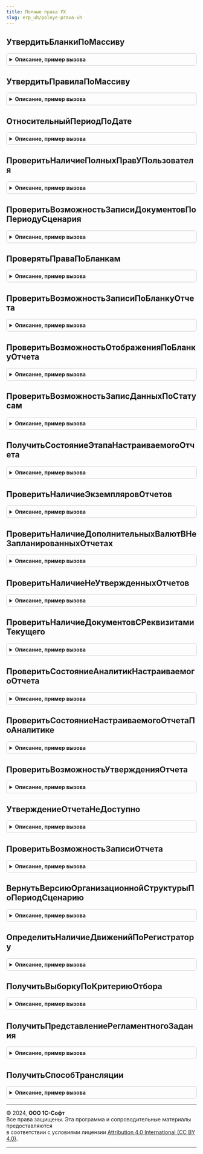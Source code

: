 ```yaml
---
title: Полные права УХ
slug: erp_uh/polnye-prava-uh
---
```



## УтвердитьБланкиПоМассиву
<details style="margin: 1em 0; padding: 0.5em; border: 1px solid #ccc; border-radius: 6px;">

<summary style="font-weight: bold; cursor: pointer;">Описание, пример вызова</summary>

```bsl

Процедура УтвердитьБланкиПоМассиву(МассивБланков) Экспорт
```

Пример вызова
```bsl
ПолныеПраваУХ.УтвердитьБланкиПоМассиву(МассивБланков) 
```
</details>

## УтвердитьПравилаПоМассиву
<details style="margin: 1em 0; padding: 0.5em; border: 1px solid #ccc; border-radius: 6px;">

<summary style="font-weight: bold; cursor: pointer;">Описание, пример вызова</summary>

```bsl

Процедура УтвердитьПравилаПоМассиву(МассивПравил) Экспорт
```

Пример вызова
```bsl
ПолныеПраваУХ.УтвердитьПравилаПоМассиву(МассивПравил) 
```
</details>

## ОтносительныйПериодПоДате
<details style="margin: 1em 0; padding: 0.5em; border: 1px solid #ccc; border-radius: 6px;">

<summary style="font-weight: bold; cursor: pointer;">Описание, пример вызова</summary>

```bsl

Функция ОтносительныйПериодПоДате(ДатаНачала, Периодичность, Смещение, ТихийРежим = Ложь, Реструктурировать = Истина) Экспорт
```

Пример вызова
```bsl
Результат = ПолныеПраваУХ.ОтносительныйПериодПоДате(ДатаНачала, Периодичность, Смещение, ТихийРежим, Реструктурировать);
```
</details>

## ПроверитьНаличиеПолныхПравУПользователя
<details style="margin: 1em 0; padding: 0.5em; border: 1px solid #ccc; border-radius: 6px;">

<summary style="font-weight: bold; cursor: pointer;">Описание, пример вызова</summary>

```bsl

////////////////////////////////////////////////////////////////////////////////

// ПРОЦЕДУРЫ И ФУНКЦИИ МЕХАНИЗМОВ RLS


Функция ПроверитьНаличиеПолныхПравУПользователя(Пользователь) Экспорт
```

Пример вызова
```bsl
Результат = ПолныеПраваУХ.ПроверитьНаличиеПолныхПравУПользователя(Пользователь) 
```
</details>

## ПроверитьВозможностьЗаписиДокументовПоПериодуСценария
<details style="margin: 1em 0; padding: 0.5em; border: 1px solid #ccc; border-radius: 6px;">

<summary style="font-weight: bold; cursor: pointer;">Описание, пример вызова</summary>

```bsl

// Функции перенесены из модуля УправлениеРабочимПроцессом.

// Функция определяет возможность записи документов по периоду сценария
//
// Сценарий       - сценарий процесса
// ПериодСценария - период процесса
// Отказ          - Отказ
// ШапкаОшибки    - параметр, в который возвращается документ "Управление периодом сценария"
//
// Возвращает Истина - если документ УправлениеПериодомСценария не помечен на удаление и в нем не установлен флаг "Период закрыт"
//            Ложь   - иначе
//
Функция ПроверитьВозможностьЗаписиДокументовПоПериодуСценария(Сценарий, ПериодСценария,Организация, Отказ = Неопределено, ШапкаОшибки = "", Сообщать = Истина,ПериодОкончания = Неопределено) Экспорт
```

Пример вызова
```bsl
Результат = ПолныеПраваУХ.ПроверитьВозможностьЗаписиДокументовПоПериодуСценария(Сценарий, ПериодСценария, Организация, Отказ, ШапкаОшибки, Сообщать, ПериодОкончания);
```
</details>

## ПроверятьПраваПоБланкам
<details style="margin: 1em 0; padding: 0.5em; border: 1px solid #ccc; border-radius: 6px;">

<summary style="font-weight: bold; cursor: pointer;">Описание, пример вызова</summary>

```bsl

Функция ПроверятьПраваПоБланкам(Пользователь) Экспорт
```

Пример вызова
```bsl
Результат = ПолныеПраваУХ.ПроверятьПраваПоБланкам(Пользователь) 
```
</details>

## ПроверитьВозможностьЗаписиПоБланкуОтчета
<details style="margin: 1em 0; padding: 0.5em; border: 1px solid #ccc; border-radius: 6px;">

<summary style="font-weight: bold; cursor: pointer;">Описание, пример вызова</summary>

```bsl

Функция ПроверитьВозможностьЗаписиПоБланкуОтчета(БланкОтчета,Организация,Пользователь, Отказ=Неопределено, ШапкаОшибки="",ТихийРежим = Ложь) Экспорт
```

Пример вызова
```bsl
Результат = ПолныеПраваУХ.ПроверитьВозможностьЗаписиПоБланкуОтчета(БланкОтчета, Организация, Пользователь, Отказ, ШапкаОшибки, ТихийРежим);
```
</details>

## ПроверитьВозможностьОтображенияПоБланкуОтчета
<details style="margin: 1em 0; padding: 0.5em; border: 1px solid #ccc; border-radius: 6px;">

<summary style="font-weight: bold; cursor: pointer;">Описание, пример вызова</summary>

```bsl

Функция ПроверитьВозможностьОтображенияПоБланкуОтчета(БланкОтчета,Организация,Пользователь) Экспорт
```

Пример вызова
```bsl
Результат = ПолныеПраваУХ.ПроверитьВозможностьОтображенияПоБланкуОтчета(БланкОтчета, Организация, Пользователь) 
```
</details>

## ПроверитьВозможностьЗаписДанныхПоСтатусам
<details style="margin: 1em 0; padding: 0.5em; border: 1px solid #ccc; border-radius: 6px;">

<summary style="font-weight: bold; cursor: pointer;">Описание, пример вызова</summary>

```bsl


Функция ПроверитьВозможностьЗаписДанныхПоСтатусам(Организация,ПериодОтчета,Сценарий,ВидОтчета=Неопределено,Показатель=Неопределено,ОбластьДанных=Неопределено,Проект=Неопределено,Аналитика1=Неопределено,Аналитика2=Неопределено,Аналитика3=Неопределено,Аналитика4=Неопределено,Аналитика5=Неопределено,Аналитика6=Неопределено) Экспорт
```

Пример вызова
```bsl
Результат = ПолныеПраваУХ.ПроверитьВозможностьЗаписДанныхПоСтатусам(Организация, ПериодОтчета, Сценарий, ВидОтчета, Показатель, ОбластьДанных, Проект, Аналитика1, Аналитика2, Аналитика3, Аналитика4, Аналитика5, Аналитика6);
```
</details>

## ПолучитьСостояниеЭтапаНастраиваемогоОтчета
<details style="margin: 1em 0; padding: 0.5em; border: 1px solid #ccc; border-radius: 6px;">

<summary style="font-weight: bold; cursor: pointer;">Описание, пример вызова</summary>

```bsl



// Функция возвращает состояние этапа процесса для переданного настраиваемого отчета

// если для отчета не определен этап, возвращается неопределено

//

// НастраиваемыйОтчет - настраиваемый отчет, состояние этапа которого необходимо вернуть

// ЭтапПроцесса       - параметр, в который возвращается сам этап

//

// Возвращаемое значение: ПеречислениеСсылка.СостоянияЭтаповПроцессов или Неопределено

//

Функция ПолучитьСостояниеЭтапаНастраиваемогоОтчета(НастраиваемыйОтчет, ЭтапПроцесса = Неопределено) Экспорт
```

Пример вызова
```bsl
Результат = ПолныеПраваУХ.ПолучитьСостояниеЭтапаНастраиваемогоОтчета(НастраиваемыйОтчет, ЭтапПроцесса);
```
</details>

## ПроверитьНаличиеЭкземпляровОтчетов
<details style="margin: 1em 0; padding: 0.5em; border: 1px solid #ccc; border-radius: 6px;">

<summary style="font-weight: bold; cursor: pointer;">Описание, пример вызова</summary>

```bsl

Функция ПроверитьНаличиеЭкземпляровОтчетов(Сценарий, Период) Экспорт
```

Пример вызова
```bsl
Результат = ПолныеПраваУХ.ПроверитьНаличиеЭкземпляровОтчетов(Сценарий, Период) 
```
</details>

## ПроверитьНаличиеДополнительныхВалютВНеЗапланированныхОтчетах
<details style="margin: 1em 0; padding: 0.5em; border: 1px solid #ccc; border-radius: 6px;">

<summary style="font-weight: bold; cursor: pointer;">Описание, пример вызова</summary>

```bsl

Функция ПроверитьНаличиеДополнительныхВалютВНеЗапланированныхОтчетах(Сценарий, Период) Экспорт
```

Пример вызова
```bsl
Результат = ПолныеПраваУХ.ПроверитьНаличиеДополнительныхВалютВНеЗапланированныхОтчетах(Сценарий, Период) 
```
</details>

## ПроверитьНаличиеНеУтвержденныхОтчетов
<details style="margin: 1em 0; padding: 0.5em; border: 1px solid #ccc; border-radius: 6px;">

<summary style="font-weight: bold; cursor: pointer;">Описание, пример вызова</summary>

```bsl


Функция ПроверитьНаличиеНеУтвержденныхОтчетов(ВидыОтчета, Сценарий, Период, Организация) Экспорт
```

Пример вызова
```bsl
Результат = ПолныеПраваУХ.ПроверитьНаличиеНеУтвержденныхОтчетов(ВидыОтчета, Сценарий, Период, Организация) 
```
</details>

## ПроверитьНаличиеДокументовСРеквизитамиТекущего
<details style="margin: 1em 0; padding: 0.5em; border: 1px solid #ccc; border-radius: 6px;">

<summary style="font-weight: bold; cursor: pointer;">Описание, пример вызова</summary>

```bsl

Функция ПроверитьНаличиеДокументовСРеквизитамиТекущего(Отчет) Экспорт
```

Пример вызова
```bsl
Результат = ПолныеПраваУХ.ПроверитьНаличиеДокументовСРеквизитамиТекущего(Отчет) 
```
</details>

## ПроверитьСостояниеАналитикНастраиваемогоОтчета
<details style="margin: 1em 0; padding: 0.5em; border: 1px solid #ccc; border-radius: 6px;">

<summary style="font-weight: bold; cursor: pointer;">Описание, пример вызова</summary>

```bsl

// Анализирует возможность записи сводного отчета, сравнивая состояние этого отчета

// с состояниями связанных "элементарных" отчетов.

//

Процедура ПроверитьСостояниеАналитикНастраиваемогоОтчета(НастраиваемыйОтчет, Отказ, ШапкаОшибки) Экспорт
```

Пример вызова
```bsl
ПолныеПраваУХ.ПроверитьСостояниеАналитикНастраиваемогоОтчета(НастраиваемыйОтчет, Отказ, ШапкаОшибки) 
```
</details>

## ПроверитьСостояниеНастраиваемогоОтчетаПоАналитике
<details style="margin: 1em 0; padding: 0.5em; border: 1px solid #ccc; border-radius: 6px;">

<summary style="font-weight: bold; cursor: pointer;">Описание, пример вызова</summary>

```bsl



// Проверяет возможность записи "элементарного" отчета, сравнивая состояние этого

// отчета с состоянием связанного сводного отчета.

//

Процедура ПроверитьСостояниеНастраиваемогоОтчетаПоАналитике(НастраиваемыйОтчет, Отказ, ШапкаОшибки) Экспорт
```

Пример вызова
```bsl
ПолныеПраваУХ.ПроверитьСостояниеНастраиваемогоОтчетаПоАналитике(НастраиваемыйОтчет, Отказ, ШапкаОшибки) 
```
</details>

## ПроверитьВозможностьУтвержденияОтчета
<details style="margin: 1em 0; padding: 0.5em; border: 1px solid #ccc; border-radius: 6px;">

<summary style="font-weight: bold; cursor: pointer;">Описание, пример вызова</summary>

```bsl

// Функция проверяет возможность утверждения документа текущим пользователем на основании настройки RLS.
Функция ПроверитьВозможностьУтвержденияОтчета(Пользователь, ВидОтчета, Организация) Экспорт
```

Пример вызова
```bsl
Результат = ПолныеПраваУХ.ПроверитьВозможностьУтвержденияОтчета(Пользователь, ВидОтчета, Организация) 
```
</details>

## УтверждениеОтчетаНеДоступно
<details style="margin: 1em 0; padding: 0.5em; border: 1px solid #ccc; border-radius: 6px;">

<summary style="font-weight: bold; cursor: pointer;">Описание, пример вызова</summary>

```bsl

Функция УтверждениеОтчетаНеДоступно(Знач ВидОтчета, Знач Организация, Знач Проверяющий, Знач ТекущийПользовательОтчета = Неопределено) Экспорт
```

Пример вызова
```bsl
Результат = ПолныеПраваУХ.УтверждениеОтчетаНеДоступно(ВидОтчета, Организация, Проверяющий, ТекущийПользовательОтчета);
```
</details>

## ПроверитьВозможностьЗаписиОтчета
<details style="margin: 1em 0; padding: 0.5em; border: 1px solid #ccc; border-radius: 6px;">

<summary style="font-weight: bold; cursor: pointer;">Описание, пример вызова</summary>

```bsl

// Функция проверяет возможность записи документа текущим пользователем на основании настройки RLS.
Функция ПроверитьВозможностьЗаписиОтчета(Пользователь, ВидОтчета, Организация) Экспорт
```

Пример вызова
```bsl
Результат = ПолныеПраваУХ.ПроверитьВозможностьЗаписиОтчета(Пользователь, ВидОтчета, Организация) 
```
</details>

## ВернутьВерсиюОрганизационнойСтруктурыПоПериодСценарию
<details style="margin: 1em 0; padding: 0.5em; border: 1px solid #ccc; border-radius: 6px;">

<summary style="font-weight: bold; cursor: pointer;">Описание, пример вызова</summary>

```bsl

////////////////////////////////////////////////////////////////////////////////
// ПРОЦЕДУРЫ РАБОТЫ С ВЕРСИЯМИ РЕГЛАМЕНТОВ ПОДГОТОВКИ ОТЧЕТНОСТИ.
//

// Функция возвращает Версию организационной структуры по заданным периоду отчета и сценарию.
Функция ВернутьВерсиюОрганизационнойСтруктурыПоПериодСценарию(ПериодОтчета, Сценарий) Экспорт
```

Пример вызова
```bsl
Результат = ПолныеПраваУХ.ВернутьВерсиюОрганизационнойСтруктурыПоПериодСценарию(ПериодОтчета, Сценарий) 
```
</details>

## ОпределитьНаличиеДвиженийПоРегистратору
<details style="margin: 1em 0; padding: 0.5em; border: 1px solid #ccc; border-radius: 6px;">

<summary style="font-weight: bold; cursor: pointer;">Описание, пример вызова</summary>

```bsl

// Функция определяет наличение движения по регистрам для документа
//
Функция ОпределитьНаличиеДвиженийПоРегистратору(ДокументСсылка) Экспорт
```

Пример вызова
```bsl
Результат = ПолныеПраваУХ.ОпределитьНаличиеДвиженийПоРегистратору(ДокументСсылка) 
```
</details>

## ПолучитьВыборкуПоКритериюОтбора
<details style="margin: 1em 0; padding: 0.5em; border: 1px solid #ccc; border-radius: 6px;">

<summary style="font-weight: bold; cursor: pointer;">Описание, пример вызова</summary>

```bsl

Функция ПолучитьВыборкуПоКритериюОтбора(ИмяКритерияОтбора, ЗначениеКритерия) Экспорт
```

Пример вызова
```bsl
Результат = ПолныеПраваУХ.ПолучитьВыборкуПоКритериюОтбора(ИмяКритерияОтбора, ЗначениеКритерия) 
```
</details>

## ПолучитьПредставлениеРегламентногоЗадания
<details style="margin: 1em 0; padding: 0.5em; border: 1px solid #ccc; border-radius: 6px;">

<summary style="font-weight: bold; cursor: pointer;">Описание, пример вызова</summary>

```bsl

//////////////////////////////////////////////////////////////////////////////////////////
// РАБОТА С РЕГЛАМЕНТНЫМИ ЗАДАНИЯМИ.
//

Функция ПолучитьПредставлениеРегламентногоЗадания(Знач ИдентификаторРегламентногоЗадания, Использование) Экспорт
```

Пример вызова
```bsl
Результат = ПолныеПраваУХ.ПолучитьПредставлениеРегламентногоЗадания(ИдентификаторРегламентногоЗадания, Использование) 
```
</details>

## ПолучитьСпособТрансляции
<details style="margin: 1em 0; padding: 0.5em; border: 1px solid #ccc; border-radius: 6px;">

<summary style="font-weight: bold; cursor: pointer;">Описание, пример вызова</summary>

```bsl

Функция ПолучитьСпособТрансляции(Организация) Экспорт
```

Пример вызова
```bsl
Результат = ПолныеПраваУХ.ПолучитьСпособТрансляции(Организация) 
```
</details>

---

© 2024, **ООО 1С-Софт**  
Все права защищены. Эта программа и сопроводительные материалы предоставляются  
в соответствии с условиями лицензии [Attribution 4.0 International (CC BY 4.0)](https://creativecommons.org/licenses/by/4.0/legalcode).

---
